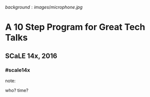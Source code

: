 $background:images/microphone.jpg$

# A 10 Step Program for Great Tech Talks

## SCaLE 14x, 2016

### #scale14x

note:

who?
time?
